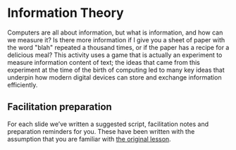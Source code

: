 # Information Theory

Computers are all about information, but what is information, and how can we measure it?
Is there more information if I give you a sheet of paper with the word "blah" repeated a thousand times, or if the paper has a recipe for a delicious meal?
This activity uses a game that is actually an experiment to measure information content of text; the ideas that came from this experiment at the time of the birth of computing led to many key ideas that underpin how modern digital devices can store and exchange information efficiently.

## Facilitation preparation

For each slide we’ve written a suggested script, facilitation notes and preparation reminders for you.
These have been written with the assumption that you are familiar with [the original lesson]('at_home:activity' 'guess-the-sentence').
